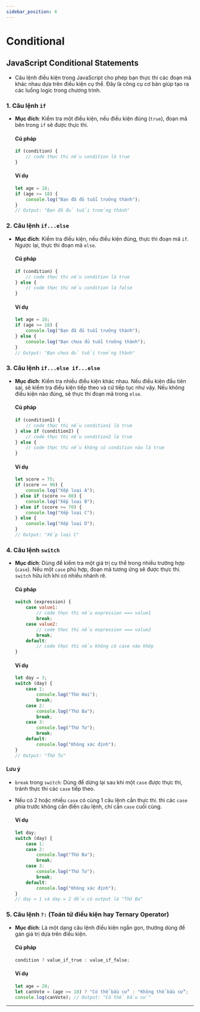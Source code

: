 ```yaml
---
sidebar_position: 4
---
```


# Conditional

## JavaScript Conditional Statements

- Câu lệnh điều kiện trong JavaScript cho phép bạn thực thi các đoạn mã khác nhau dựa trên điều kiện cụ thể. Đây là công cụ cơ bản giúp tạo ra các luồng logic trong chương trình.

### 1. Câu lệnh `if`
- **Mục đích**: Kiểm tra một điều kiện, nếu điều kiện đúng (`true`), đoạn mã bên trong `if` sẽ được thực thi.

    #### Cú pháp
    ```javascript
    if (condition) {
        // code thực thi nếu condition là true
    }
    ```

    #### Ví dụ
    ```javascript
    let age = 18;
    if (age >= 18) {
        console.log("Bạn đã đủ tuổi trưởng thành");
    }
    // Output: "Bạn đã đủ tuổi trưởng thành"
    ```

### 2. Câu lệnh `if...else`
- **Mục đích**: Kiểm tra điều kiện, nếu điều kiện đúng, thực thi đoạn mã `if`. Ngược lại, thực thi đoạn mã `else`.

    #### Cú pháp
    ```javascript
    if (condition) {
        // code thực thi nếu condition là true
    } else {
        // code thực thi nếu condition là false
    }
    ```

    #### Ví dụ
    ```javascript
    let age = 16;
    if (age >= 18) {
        console.log("Bạn đã đủ tuổi trưởng thành");
    } else {
        console.log("Bạn chưa đủ tuổi trưởng thành");
    }
    // Output: "Bạn chưa đủ tuổi trưởng thành"
    ```

### 3. Câu lệnh `if...else if...else`
- **Mục đích**: Kiểm tra nhiều điều kiện khác nhau. Nếu điều kiện đầu tiên sai, sẽ kiểm tra điều kiện tiếp theo và cứ tiếp tục như vậy. Nếu không điều kiện nào đúng, sẽ thực thi đoạn mã trong `else`.

    #### Cú pháp
    ```javascript
    if (condition1) {
        // code thực thi nếu condition1 là true
    } else if (condition2) {
        // code thực thi nếu condition2 là true
    } else {
        // code thực thi nếu không có condition nào là true
    }
    ```

    #### Ví dụ
    ```javascript
    let score = 75;
    if (score >= 90) {
        console.log("Xếp loại A");
    } else if (score >= 80) {
        console.log("Xếp loại B");
    } else if (score >= 70) {
        console.log("Xếp loại C");
    } else {
        console.log("Xếp loại D");
    }
    // Output: "Xếp loại C"
    ```

### 4. Câu lệnh `switch`
- **Mục đích**: Dùng để kiểm tra một giá trị cụ thể trong nhiều trường hợp (`case`). Nếu một `case` phù hợp, đoạn mã tương ứng sẽ được thực thi. `switch` hữu ích khi có nhiều nhánh rẽ.

    #### Cú pháp
    ```javascript
    switch (expression) {
        case value1:
            // code thực thi nếu expression === value1
            break;
        case value2:
            // code thực thi nếu expression === value2
            break;
        default:
            // code thực thi nếu không có case nào khớp
    }
    ```

    #### Ví dụ
    ```javascript
    let day = 3;
    switch (day) {
        case 1:
            console.log("Thứ Hai");
            break;
        case 2:
            console.log("Thứ Ba");
            break;
        case 3:
            console.log("Thứ Tư");
            break;
        default:
            console.log("Không xác định");
    }
    // Output: "Thứ Tư"
    ```

#### Lưu ý
- `break` trong `switch`: Dùng để dừng lại sau khi một `case` được thực thi, tránh thực thi các `case` tiếp theo.
- Nếu có 2 hoặc nhiều `case` có cùng 1 câu lệnh cần thực thi. thì các `case` phía trước không cần điền câu lệnh, chỉ cần `case` cuối cùng.

    #### Ví dụ
    ```javascript
    let day;
    switch (day) {
        case 1:
        case 2:
            console.log("Thứ Ba");
            break;
        case 3:
            console.log("Thứ Tư");
            break;
        default:
            console.log("Không xác định");
    }
    // day = 1 và day = 2 đều có output là "Thứ Ba"
    ```

### 5. Câu lệnh `?:` (Toán tử điều kiện hay Ternary Operator)
- **Mục đích**: Là một dạng câu lệnh điều kiện ngắn gọn, thường dùng để gán giá trị dựa trên điều kiện.

    #### Cú pháp
    ```javascript
    condition ? value_if_true : value_if_false;
    ```

    #### Ví dụ
    ```javascript
    let age = 20;
    let canVote = (age >= 18) ? "Có thể bầu cử" : "Không thể bầu cử";
    console.log(canVote); // Output: "Có thể bầu cử"
    ```

---
